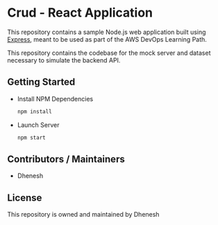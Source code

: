 # Crud - React Application

This repository contains a sample Node.js web application built using [Express](https://expressjs.com/), meant to be used as part of the AWS DevOps Learning Path.

This repository contains the codebase for the mock server and dataset necessary to simulate the backend API.

## Getting Started

* Install NPM Dependencies
  ```sh
  npm install
  ```

* Launch Server
  ```sh
  npm start
  ```

## Contributors / Maintainers
- Dhenesh

## License

This repository is owned and maintained by Dhenesh
